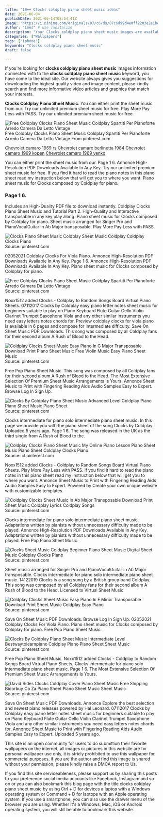 ```yaml
---
title: "19++ Clocks coldplay piano sheet music ideas"
date: 2021-06-04
publishDate: 2021-06-14T08:54:41Z
image: "https://i.pinimg.com/originals/87/c6/d9/87c6d99d4e0ff2203e2e1bef8d9f69b8.jpg"
author: "Ines" # use capitalize
description: "Your Clocks coldplay piano sheet music images are available. Clocks coldplay piano sheet music are a topic that is being searched for and liked by netizens now. You can Download the Clocks coldplay piano sheet music files here. Get all royalty-free photos."
categories: ["Wallpapers"]
tags: ["iphone"]
keywords: "Clocks coldplay piano sheet music"
draft: false

---
```


If you're looking for **clocks coldplay piano sheet music** images information connected with to the **clocks coldplay piano sheet music** keyword, you have come to the ideal  site.  Our website always  gives you  suggestions  for downloading  the highest  quality video and image  content, please kindly search and find more informative video articles and graphics  that match your interests.

**Clocks Coldplay Piano Sheet Music**. You can either print the sheet music from our. Try our unlimited premium sheet music for free. Play More Pay Less with PASS. Try our unlimited premium sheet music for free.

![Free Coldplay Clocks Piano Sheet Music Coldplay Spartiti Per Pianoforte Arredo Camera Da Letto Vintage](https://i.pinimg.com/originals/91/d3/76/91d37603eb2d7c3e5224b7207ccccd57.webp "Free Coldplay Clocks Piano Sheet Music Coldplay Spartiti Per Pianoforte Arredo Camera Da Letto Vintage")
Free Coldplay Clocks Piano Sheet Music Coldplay Spartiti Per Pianoforte Arredo Camera Da Letto Vintage From pinterest.com

[Chevrolet camaro 1969 rs](/chevrolet-camaro-1969-rs/)
[Chevrolet camaro berlinetta 1984](/chevrolet-camaro-berlinetta-1984/)
[Chevrolet camaro 1969 kopen](/chevrolet-camaro-1969-kopen/)
[Chevrolet camaro 1969 yenko](/chevrolet-camaro-1969-yenko/)

You can either print the sheet music from our. Page 1 6. Annonce High-Resolution PDF Downloads Available In Any Key. Try our unlimited premium sheet music for free. If you find it hard to read the piano notes in this piano sheet read my instruction below that will get you to where you want. Piano sheet music for Clocks composed by Coldplay for piano.

### Page 1 6.

Includes an High-Quality PDF file to download instantly. Coldplay Clocks Piano Sheet Music and Tutorial Part 2. High-Quality and Interactive transposable in any key play along. Piano sheet music for Clocks composed by Coldplay for piano. Sheet music arranged for Singer Pro and PianoVocalGuitar in Ab Major transposable. Play More Pay Less with PASS.


![Clocks Piano Sheet Music Coldplay Sheet Music Coldplay Coldplay Clocks Piano](https://i.pinimg.com/originals/f1/ac/cd/f1accd94c2523ecc3ab01c67bbc6df71.png "Clocks Piano Sheet Music Coldplay Sheet Music Coldplay Coldplay Clocks Piano")
Source: pinterest.com

02052021 Coldplay Clocks For Viola Piano. Annonce High-Resolution PDF Downloads Available In Any Key. Page 1 6. Annonce High-Resolution PDF Downloads Available In Any Key. Piano sheet music for Clocks composed by Coldplay for piano.

![Free Coldplay Clocks Piano Sheet Music Coldplay Spartiti Per Pianoforte Arredo Camera Da Letto Vintage](https://i.pinimg.com/originals/91/d3/76/91d37603eb2d7c3e5224b7207ccccd57.webp "Free Coldplay Clocks Piano Sheet Music Coldplay Spartiti Per Pianoforte Arredo Camera Da Letto Vintage")
Source: pinterest.com

Noxx1512 added Clocks - Coldplay to Random Songs Board Virtual Piano Sheets. 07112017 Clocks by Coldplay easy piano letter notes sheet music for beginners suitable to play on Piano Keyboard Flute Guitar Cello Violin Clarinet Trumpet Saxophone Viola and any other similar instruments you need easy letters notes chords for. Preview coldplay clocks for viola piano is available in 6 pages and compose for intermediate difficulty. Save On Sheet Music PDF Downloads. This song was composed by all Coldplay fans for their second album A Rush of Blood to the Head.

![Coldplay Clocks Sheet Music Easy Piano In G Major Transposable Download Print Piano Sheet Music Free Violin Music Easy Piano Sheet Music](https://i.pinimg.com/originals/18/9d/e4/189de4ea3a59c0ae6633fab072fff947.gif "Coldplay Clocks Sheet Music Easy Piano In G Major Transposable Download Print Piano Sheet Music Free Violin Music Easy Piano Sheet Music")
Source: pinterest.com

Free Pop Piano Sheet Music. This song was composed by all Coldplay fans for their second album A Rush of Blood to the Head. The Most Extensive Selection Of Premium Sheet Music Arrangements Is Yours. Annonce Sheet Music to Print with Fingering Reading Aids Audio Samples Easy to Expert. Browse Log In Sign Up.

![Clocks By Coldplay Piano Sheet Music Advanced Level Coldplay Piano Piano Sheet Music Piano Sheet](https://i.pinimg.com/originals/47/79/09/47790939c919ae510e0d6843b83573ee.jpg "Clocks By Coldplay Piano Sheet Music Advanced Level Coldplay Piano Piano Sheet Music Piano Sheet")
Source: pinterest.com

Clocks intermediate for piano solo intermediate piano sheet music. In this page we provide you with the piano sheet of the song Clocks by Coldplay. Uploaded 5 years ago. Page 1 6. The song was released in the UK as the third single from A Rush of Blood to the.

![Coldplay Clocks Piano Sheet Music My Online Piano Lesson Piano Sheet Music Piano Sheet Coldplay Clocks Piano](https://i.pinimg.com/originals/f6/9a/ee/f69aee488dcd5e20a4644f437020ba15.jpg "Coldplay Clocks Piano Sheet Music My Online Piano Lesson Piano Sheet Music Piano Sheet Coldplay Clocks Piano")
Source: cl.pinterest.com

Noxx1512 added Clocks - Coldplay to Random Songs Board Virtual Piano Sheets. Play More Pay Less with PASS. If you find it hard to read the piano notes in this piano sheet read my instruction below that will get you to where you want. Annonce Sheet Music to Print with Fingering Reading Aids Audio Samples Easy to Expert. Powered by Create your own unique website with customizable templates.

![Coldplay Clocks Sheet Music In Ab Major Transposable Download Print Sheet Music Coldplay Lyrics Coldplay Songs](https://i.pinimg.com/originals/1f/7d/bf/1f7dbf421b549ccc312d78a0a4a2b84d.gif "Coldplay Clocks Sheet Music In Ab Major Transposable Download Print Sheet Music Coldplay Lyrics Coldplay Songs")
Source: pinterest.com

Clocks intermediate for piano solo intermediate piano sheet music. Adaptations written by pianists without unnecessary difficulty made to be played. Annonce High-Resolution PDF Downloads Available In Any Key. Adaptations written by pianists without unnecessary difficulty made to be played. Free Pop Piano Sheet Music.

![Clocks Sheet Music Coldplay Beginner Piano Sheet Music Digital Sheet Music Coldplay Clocks Piano](https://i.pinimg.com/originals/e4/7c/0f/e47c0fa6a8ef3a733f59a972bba5d147.png "Clocks Sheet Music Coldplay Beginner Piano Sheet Music Digital Sheet Music Coldplay Clocks Piano")
Source: pinterest.com

Sheet music arranged for Singer Pro and PianoVocalGuitar in Ab Major transposable. Clocks intermediate for piano solo intermediate piano sheet music. 14122019 Clocks is a song sung by a British group band Coldplay. This song was composed by all Coldplay fans for their second album A Rush of Blood to the Head. Licensed to Virtual Sheet Music.

![Coldplay Clocks Sheet Music Easy Piano In F Minor Transposable Download Print Sheet Music Coldplay Easy Piano](https://i.pinimg.com/originals/39/d6/a5/39d6a5efac9bebc8686728aaa3fe2deb.gif "Coldplay Clocks Sheet Music Easy Piano In F Minor Transposable Download Print Sheet Music Coldplay Easy Piano")
Source: pinterest.com

Save On Sheet Music PDF Downloads. Browse Log In Sign Up. 02052021 Coldplay Clocks For Viola Piano. Piano sheet music for Clocks composed by Coldplay for piano. Free Pop Piano Sheet Music.

![Clocks By Coldplay Piano Sheet Music Intermediate Level Bestwaytolearnpiano Coldplay Piano Piano Sheet Sheet Music](https://i.pinimg.com/originals/6b/64/9a/6b649ac936b1c3d95d4103d899a94608.jpg "Clocks By Coldplay Piano Sheet Music Intermediate Level Bestwaytolearnpiano Coldplay Piano Piano Sheet Sheet Music")
Source: pinterest.com

Free Pop Piano Sheet Music. Noxx1512 added Clocks - Coldplay to Random Songs Board Virtual Piano Sheets. Clocks intermediate for piano solo intermediate piano sheet music. Page 1 6. The Most Extensive Selection Of Premium Sheet Music Arrangements Is Yours.

![David Sides Clocks Coldplay Cover Piano Sheet Music Free Shipping Bidorbuy Co Za Piano Sheet Piano Sheet Music Sheet Music](https://i.pinimg.com/originals/87/c6/d9/87c6d99d4e0ff2203e2e1bef8d9f69b8.jpg "David Sides Clocks Coldplay Cover Piano Sheet Music Free Shipping Bidorbuy Co Za Piano Sheet Piano Sheet Music Sheet Music")
Source: pinterest.com

Save On Sheet Music PDF Downloads. Annonce Explore the best selection and newest piano releases powered by Hal Leonard. 07112017 Clocks by Coldplay easy piano letter notes sheet music for beginners suitable to play on Piano Keyboard Flute Guitar Cello Violin Clarinet Trumpet Saxophone Viola and any other similar instruments you need easy letters notes chords for. Annonce Sheet Music to Print with Fingering Reading Aids Audio Samples Easy to Expert. Uploaded 5 years ago.

This site is an open community for users to do submittion their favorite wallpapers on the internet, all images or pictures in this website are for personal wallpaper use only, it is stricly prohibited to use this wallpaper for commercial purposes, if you are the author and find this image is shared without your permission, please kindly raise a DMCA report to Us.

If you find this site serviceableness, please support us by sharing this posts to your preference social media accounts like Facebook, Instagram and so on or you can also bookmark this blog page with the title clocks coldplay piano sheet music by using Ctrl + D for devices a laptop with a Windows operating system or Command + D for laptops with an Apple operating system. If you use a smartphone, you can also use the drawer menu of the browser you are using. Whether it's a Windows, Mac, iOS or Android operating system, you will still be able to bookmark this website.
